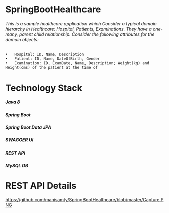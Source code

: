 # SpringBootHealthcare
###### This is a sample healthcare application which Consider a typical domain hierarchy in Healthcare: Hospital, Patients, Examinations. They have a one-many, parent child relationship. Consider the following attributes for the domain objects:
    •	Hospital: ID, Name, Description
    •	Patient: ID, Name, DateOfBirth, Gender
  	•	Examination: ID, ExamDate, Name, Description; Weight(kg) and Height(cms) of the patient at the time of 
# Technology Stack
  ##### Java 8
  ##### Spring Boot
  ##### Spring Boot Data JPA
  ##### SWAGGER UI
  ##### REST API
  ##### MySQL DB

# REST API Details
https://github.com/manisamty/SpringBootHealthcare/blob/master/Capture.PNG
